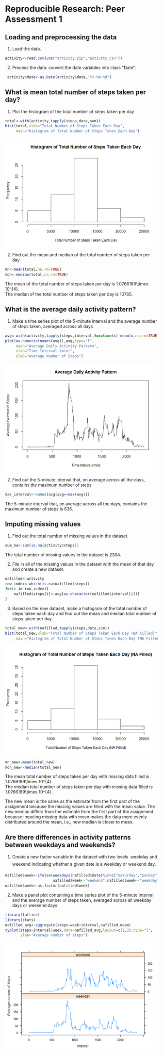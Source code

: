 # Reproducible Research: Peer Assessment 1



## Loading and preprocessing the data  
1. Load the data.  

```r
activity<-read.csv(unz("activity.zip","activity.csv"))
```
2. Process the data: convert the date variables into class "Date".  

```r
 activity$date<-as.Date(activity$date,"%Y-%m-%d")
```

## What is mean total number of steps taken per day?
1. Plot the histogram of the total number of steps taken per day  

```r
total<-with(activity,tapply(steps,date,sum))
hist(total,xlab="Total Number of Steps Taken Each Day",  
     main="Histogram of Total Number of Steps Taken Each Day")
```

![](report_files/figure-html/histogram_total_steps_per_day-1.png)<!-- -->

2. Find out the mean and median of the total number of steps taken per day  

```r
mn<-mean(total,na.rm=TRUE)
mdn<-median(total,na.rm=TRUE)
```
The mean of the total number of steps taken per day is 1.0766189\times 10^{4}.  
The median of the total number of steps taken per day is 10765.

## What is the average daily activity pattern?
1. Make a time series plot of the 5-minute interval and the average number of steps taken, averaged across all days  

```r
avg<-with(activity,tapply(steps,interval,function(x) mean(x,na.rm=TRUE)))
plot(as.numeric(names(avg)),avg,type="l",
     main="Average Daily Activity Pattern",
     xlab="Time Interval (min)",
     ylab="Average Number of Steps")
```

![](report_files/figure-html/average_daily_activity-1.png)<!-- -->

2. Find out the 5-minute interval that, on average across all the days, contains the maximum number of steps

```r
max_interval<-names(avg[avg==max(avg)])
```
The 5-minute interval that, on average across all the days, contains the maximum number of steps is 835.

## Imputing missing values
1. Find out the total number of missing values in the dataset.

```r
sum_na<-sum(is.na(activity$steps))
```
The total number of missing values in the dataset is 2304.
    
2. File in all of the missing values in the dataset with the mean of that day and create a new dataset.

```r
nafilled<-activity
row_index<-which(is.na(nafilled$steps))
for(i in row_index){
    nafilled$steps[i]<-avg[as.character(nafilled$interval[i])]
}
```
3. Based on the new dataset, make a histogram of the total number of steps taken each day and find out the mean and median total number of steps taken per day. 

```r
total_new<-with(nafilled,tapply(steps,date,sum))
hist(total_new,xlab="Total Number of Steps Taken Each Day (NA Filled)",  
     main="Histogram of Total Number of Steps Taken Each Day (NA Filled)")
```

![](report_files/figure-html/new_hist_total_steps_per_day-1.png)<!-- -->

```r
mn_new<-mean(total_new)
mdn_new<-median(total_new)
```
The mean total number of steps taken per day with missing data filled is 1.0766189\times 10^{4}.  
The median total number of steps taken per day with missing data filled is 1.0766189\times 10^{4}.

The new mean is the same as the estimate from the first part of the assignment because the missing values are filled with the mean value. The new median differs from the estimate from the first part of the assignment because imputing missing data with mean makes the data more evenly distributed around the mean, i.e., new median is closer to mean.

## Are there differences in activity patterns between weekdays and weekends?
1. Create a new factor variable in the dataset with two levels  weekday and weekend indicating whether a given date is a weekday or weekend day.

```r
nafilled$week<-ifelse(weekdays(nafilled$date)%in%c("Saturday","Sunday"),
                      nafilled$week<-"weekend",nafilled$week<-"weekday")
nafilled$week<-as.factor(nafilled$week)
```
2. Make a panel plot containing a time series plot of the 5-minute interval and the average number of steps taken, averaged across all weekday days or weekend days.

```r
library(lattice)
library(stats)
nafilled_avg<-aggregate(steps~week+interval,nafilled,mean)
xyplot(steps~interval|week,data=nafilled_avg,layout=c(1,2),type="l",
       ylab="Average number of steps")
```

![](report_files/figure-html/panel_plot-1.png)<!-- -->
